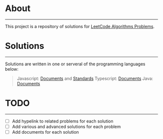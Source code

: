 # About
-------------------------
This project is a repository of solutions for [LeetCode Algorithms Problems](https://leetcode.com/problemset/).

# Solutions
-------------------------
Solutions are written in one or serveral of the programming languages below:
> Javascript: [Documents](https://devdocs.io/javascript/) and [Standards](https://ecma-international.org/publications-and-standards/standards/ecma-262/)
> Typescript: [Documents](https://www.typescriptlang.org/docs/handbook/typescript-from-scratch.html)
> Java: [Documents](https://docs.oracle.com/en/java/)

# TODO
-------------------------
- [ ] Add hypelink to related problems for each solution
- [ ] Add various and advanced solutions for each problem
- [ ] Add documents for each solution